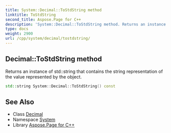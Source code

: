 ```yaml
---
title: System::Decimal::ToStdString method
linktitle: ToStdString
second_title: Aspose.Page for C++
description: 'System::Decimal::ToStdString method. Returns an instance of std::string that contains the string representation of the value represented by the object in C++.'
type: docs
weight: 2900
url: /cpp/system/decimal/tostdstring/
---
```

## Decimal::ToStdString method


Returns an instance of std::string that contains the string representation of the value represented by the object.

```cpp
std::string System::Decimal::ToStdString() const
```

## See Also

* Class [Decimal](../)
* Namespace [System](../../)
* Library [Aspose.Page for C++](../../../)
